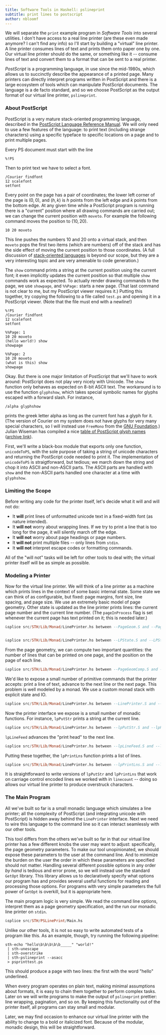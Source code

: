 ```yaml
---
title: Software Tools in Haskell: pslineprint
subtitle: print lines to postscript
author: nbloomf
---
```


We will separate the ``print`` example program in *Software Tools* into several utilities. I don't have access to a real line printer (are these even made anymore? I can't find any info) so I'll start by building a "virtual" line printer. A line printer consumes lines of text and prints them onto paper one by one. Our virtual line printer should do the same, or something like it -- consume lines of text and convert them to a format that can be sent to a real printer.

*PostScript* is a programming language, in use since the mid-1980s, which allows us to succinctly describe the appearance of a printed page. Many printers can directly interpret programs written in PostScript and there is a large ecosystem of tools which can manipulate PostScript documents. The language is a de facto standard, and so we choose PostScript as the output format of our virtual line printer, ``pslineprint``.


### About PostScript

PostScript is a very mature stack-oriented programming language, described in the [PostScript Language Reference Manual](https://www.adobe.com/products/postscript/pdfs/PLRM.pdf). We will only need to use a few features of the language: to print text (including strange characters) using a specific typeface to specific locations on a page and to print multiple pages.

Every PS document must start with the line

    %!PS

Then to print text we have to select a font.

    /Courier findfont
    12 scalefont
    setfont

Every point on the page has a pair of coordinates; the lower left corner of the page is $(0,0)$, and $(h,k)$ is $h$ points from the left edge and $k$ points from the bottom edge. At any given time while a PostScript program is running there is a "current" position where all drawing commands are carried out; we can change the current position with ``moveto``. For example the following command moves the position to $(10,20)$.

    10 20 moveto

This line pushes the numbers 10 and 20 onto a virtual stack, and then ``moveto`` pops the first two items (which are numbers) off of the stack and has the side effect of moving the current position to those coordinates. (A full discussion of [stack-oriented languages](https://en.wikipedia.org/wiki/Stack-oriented_programming_language) is beyond our scope, but they are a very interesting topic and are very amenable to code generation.)

The ``show`` command prints a string at the current position using the current font; it even implicitly updates the current position so that multiple ``show`` commands work as expected. To actually render drawing commands to the page, we use ``showpage``, and ``%%Page:`` starts a new page. (That last command is not clear to me, but my PostScript viewer requires it.) Putting this together, try copying the following to a file called ``test.ps`` and opening it in a PostScript viewer. (Note that the file must end with a newline!)

    %!PS
    /Courier findfont
    12 scalefont
    setfont

    %%Page: 1
    10 20 moveto
    (hello world!) show
    showpage

    %%Page: 2
    10 20 moveto
    (what is this) show
    showpage

Okay. But there is one major limitation of PostScript that we'll have to work around: PostScript does not play very nicely with Unicode. The ``show`` function only behaves as expected on 8-bit ASCII text. The workaround is to use the function ``glyphshow``, which takes special symbolic names for glyphs escaped with a forward slash. For instance,

    /alpha glyphshow

prints the greek letter alpha as long as the current font has a glyph for it. (The version of Courier on my system does not have glyphs for very many special characters, so I will instead use ``FreeMono`` from the [GNU Foundation](https://www.gnu.org/software/freefont/).) Julian Wiseman has compiled a nice [table of PostScript glyph names](http://www.jdawiseman.com/papers/trivia/character-entities.html) ([archive link](https://web.archive.org/web/20160315094516/http://jdawiseman.com/papers/trivia/character-entities.html)).

First, we'll write a black-box module that exports only one function, ``unicodeToPS``, with the sole purpose of taking a string of unicode characters and returning the PostScript code needed to print it. The implementation of ``unicodeToPS`` is straigtforward, but tedious; we march down the string and chop it into ASCII and non-ASCII parts. The ASCII parts are handled with ``show`` and the non-ASCII parts handled one character at a time with ``glyphshow``.


### Limiting the Scope

Before writing any code for the printer itself, let's decide what it will and will not do:

* It **will** print lines of unformatted unicode text in a fixed-width font (as nature intended).
* It **will not** worry about wrapping lines. If we try to print a line that is too long for the page, it will silently march off the edge.
* It **will not** worry about page headings or page numbers.
* It **will not** print multiple files -- only lines from ``stdin``.
* It **will not** interpret escape codes or formatting commands.

All of the "will not" tasks will be left for other tools to deal with; the virtual printer itself will be as simple as possible.


### Modeling a Printer

Now for the virtual line printer. We will think of a line printer as a machine which prints lines in the context of some basic internal state. Some state we can think of as configurable, but fixed: page margins, font size, line spacing, and page size. We use an extremely basic model of page geometry. Other state is updated as the line printer prints lines: the current page number and the current line number. (The ``pageInProcess`` flag is set whenever the current page has text printed on it; this is needed later.)


```haskell
&splice src/STH/Lib/Monad/LinePrinter.hs between --PageGeom.S and --PageGeom.E


&splice src/STH/Lib/Monad/LinePrinter.hs between --LPState.S and --LPState.E
```


From the page geometry, we can compute two important quantities: the number of lines that can be printed on one page, and the position on the page of each line.


```haskell
&splice src/STH/Lib/Monad/LinePrinter.hs between --PageGeomComp.S and --PageGeomComp.E
```


We'd like to expose a small number of primitive commands that the printer accepts: print a line of text, advance to the next line or the next page. This problem is well modeled by a monad. We use a custom monad stack with explicit state and IO.


```haskell
&splice src/STH/Lib/Monad/LinePrinter.hs between --LinePrinter.S and --LinePrinter.E
```


Now the printer interface we expose is a small number of monadic functions. For instance, ``lpPutStr`` prints a string at the current line.


```haskell
&splice src/STH/Lib/Monad/LinePrinter.hs between --lpPutStr.S and --lpPutStr.E
```


``lpLineFeed`` advances the "print head" to the next line.


```haskell
&splice src/STH/Lib/Monad/LinePrinter.hs between --lpLineFeed.S and --lpLineFeed.E
```


Putting these together, the ``lpPrintLns`` function prints a list of lines.


```haskell
&splice src/STH/Lib/Monad/LinePrinter.hs between --lpPrintLns.S and --lpPrintLns.E
```


It is straightforward to write versions of ``lpPutStr`` and ``lpPrintLns`` that work on carriage control encoded lines we worked with in ``linecount`` -- doing so allows our virtual line printer to produce overstruck characters.


### The Main Program

All we've built so far is a small monadic language which simulates a line printer; all the complexity of PostScript (and integrating unicode with PostScript) is hidden away behind the ``LinePrinter`` interface. Next we need to wire this language to the command line so it can interact seamlessly with our other tools.

This tool differs from the others we've built so far in that our virtual line printer has a few different knobs the user may want to adjust: specifically, the page geometry parameters. To make our tool unopinionated, we should expose these parameters to the user at the command line. And to minimize the burden on the user the order in which these parameters are specified should not matter. Handling several different possible options in any order *by hand* is tedious and error prone, so we will instead use the standard ``GetOpt`` library. This library allows us to declaratively specify what options our program has and provides several useful functions for reading and processing those options. For programs with very simple parameters the full power of ``GetOpt`` is overkill, but it is appropriate here.

The main program logic is very simple. We read the command line options, interpret them as a page geometry specification, and the run our monadic line printer on ``stdin``.


```haskell
&splice src/STH/PSLinePrint/Main.hs
```


Unlike our other tools, it is not so easy to write automated tests of a program like this. As an example, though, try running the following pipeline:

    sth-echo "hello\b\b\b\b\b_____" "world!"
     | sth-unescape
     | sth-overstrike
     | sth-pslineprint --asacc
     > psprinttest.ps

This should produce a page with two lines: the first with the word "hello" underlined.

When every program operates on plain text, making minimal assumptions about formats, it is easy to chain them together to perform complex tasks. Later on we will write programs to make the output of ``pslineprint`` prettier: line wrapping, pagination, and so on. By keeping this functionality out of the printer itself, all programs can stay small and modular.

Later, we may find occasion to enhance our virtual line printer with the ability to change to a bold or italicized font. Because of the modular, monadic design, this will be straightforward.
